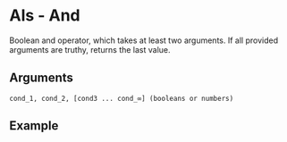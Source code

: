 # Als - And

Boolean and operator, which takes at least two arguments. If all provided arguments are truthy, returns the last value.

## Arguments

```cond_1, cond_2, [cond3 ... cond_∞] (booleans or numbers)```

## Example
<editor :code="`
And Example
by Milo Jacobs\n
whe als par two 2. par seven sub eight 1...
pri yeah..
`"
:code-wordier="`
And Example
by Milo Jacobs\n
When you also compare two and 2: compare seven and subtract from eight 1...
Print yeah!
`" output-method='console'></editor>